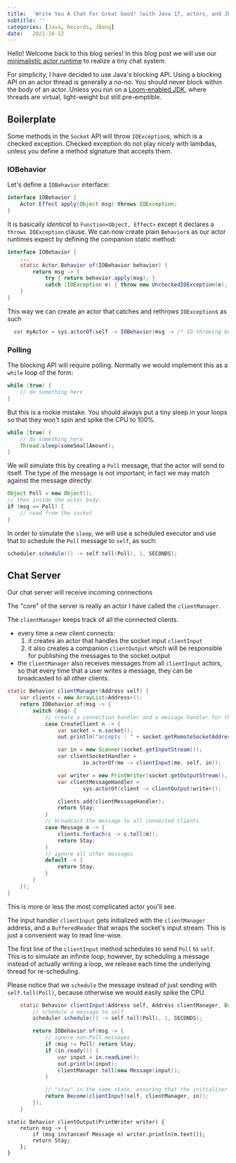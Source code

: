 ```yaml
---
title:  'Write You A Chat For Great Good! (with Java 17, actors, and JBang!)'
subtitle: ''
categories: [Java, Records, JBang]
date:   2021-10-12
---
```


Hello! Welcome back to this blog series! In this blog post we will use our [minimalistic actor runtime][minjavactors] to realize a tiny chat system.

For simplicity, I have decided to use Java's blocking API. Using a blocking API on an actor thread is generally a no-no. You should never block within the body of an actor. Unless you run on a [Loom-enabled JDK][loom], where threads are virtual, light-weight but still pre-emptible.

## Boilerplate

Some methods in the `Socket` API will throw `IOException`s, which is a checked exception.
Checked exception do not play nicely with lambdas, unless you define a method signature 
that accepts them.

### IOBehavior

Let's define a `IOBehavior` interface:

```java
interface IOBehavior {
    Actor.Effect apply(Object msg) throws IOException;
}
```

It is basically *identical* to `Function<Object, Effect>` except it declares a `throws IOException` clause.
We can now create plain `Behavior`s as our actor runtimes expect by defining the companion static method: 

```java
interface IOBehavior {
    ...
    static Actor.Behavior of(IOBehavior behavior) {
        return msg -> {
            try { return behavior.apply(msg); } 
            catch (IOException e) { throw new UncheckedIOException(e); }};
    }
}
```

This way we can create an actor that catches and rethrows `IOException`s as such

```java
  var myActor = sys.actorOf(self -> IOBehavior(msg -> /* IO-throwing body */))
```

### Polling

The blocking API will require polling. Normally we would implement this as a `while` loop 
of the form:

```java
while (true) {
    // do something here
}
```

But this is a rookie mistake. You should always put a tiny sleep in your loops
so that they won't spin and spike the CPU to 100%.

```java
while (true) {
    // do something here
    Thread.sleep(someSmallAmount);
}
```


We will simulate this by creating a `Poll` message,
that the actor will send to itself. The type of the message
is not important; in fact we may match against the message directly:

```java
Object Poll = new Object();
// then inside the actor body:
if (msg == Poll) {
    // read from the socket
}
```

In order to simulate the `sleep`, we will use a scheduled executor
and use that to schedule the `Poll` message to `self`, as such:

```java
scheduler.schedule(() -> self.tell(Poll), 1, SECONDS);
```


## Chat Server

Our chat server will receive incoming connections


The "core" of the server is really an actor I have called the `clientManager`.

The `clientManager` keeps track of all the connected clients.
- every time a new client connects:
   1. it creates an actor that handles the socket input `clientInput`
   2. it also creates a companion `clientOutput` which will be responsible for publishing the messages to the socket output 
- the `clientManager` also receives messages from all `clientInput` actors, so that every time that a user
  writes a message, they can be broadcasted to all other clients.

```java
static Behavior clientManager(Address self) {
    var clients = new ArrayList<Address>();
    return IOBehavior.of(msg -> {
        switch (msg) {
            // create a connection handler and a message handler for that client
            case CreateClient n -> {
                var socket = n.socket();
                out.println("accepts : " + socket.getRemoteSocketAddress());

                var in = new Scanner(socket.getInputStream());
                var clientSocketHandler =
                        io.actorOf(me -> clientInput(me, self, in));

                var writer = new PrintWriter(socket.getOutputStream(), true);
                var clientMessageHandler =
                        sys.actorOf(client -> clientOutput(writer));

                clients.add(clientMessageHandler);
                return Stay;
            }
            // broadcast the message to all connected clients
            case Message m -> {
                clients.forEach(c -> c.tell(m));
                return Stay;
            }
            // ignore all other messages
            default -> {
                return Stay;
            }
        }
    });
}
```

This is more or less the most complicated actor you'll see.

The input handler `clientInput` gets initialized with the `clientManager` address, 
and a `BufferedReader` that wraps the socket's input stream. This is just a convenient
way to read line-wise.

The first line of the `clientInput` method schedules to send `Poll` to `self`. 
This is to simulate an infinite loop; however, by scheduling a message instead
of actually writing a loop, we release each time the underlying thread for re-scheduling.

Please notice that we `schedule` the message instead of just sending with `self.tell(Poll)`,
because otherwise we would easily spike the CPU.

```java
    static Behavior clientInput(Address self, Address clientManager, BufferedReader in) {
        // schedule a message to self
        scheduler.schedule(() -> self.tell(Poll), 1, SECONDS);

        return IOBehavior.of(msg -> {
            // ignore non-Poll messages
            if (msg != Poll) return Stay;
            if (in.ready()) {
                var input = in.readLine();
                out.println(input);
                clientManager.tell(new Message(input));
            }

            // "stay" in the same state, ensuring that the initializer is re-evaluated
            return Become(clientInput(self, clientManager, in));
        });
    }
```

```
static Behavior clientOutput(PrintWriter writer) {
    return msg -> {
        if (msg instanceof Message m) writer.println(m.text());
        return Stay;
    };
}
```


[minjavactors]: blah
[loom]: loom
